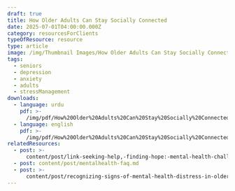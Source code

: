 ```yaml
---
draft: true
title: How Older Adults Can Stay Socially Connected
date: 2025-07-01T04:00:00.000Z
category: resourcesForClients
typeOfResource: resource
type: article
image: /img/Thumbnail Images/How Older Adults Can Stay Socially Connected.png
tags:
  - seniors
  - depression
  - anxiety
  - adults
  - stressManagement
downloads:
  - language: urdu
    pdf: >-
      /img/pdf/How%20Older%20Adults%20Can%20Stay%20Socially%20Connected%20-%20Urdu.pdf
  - language: english
    pdf: >-
      /img/pdf/How%20Older%20Adults%20Can%20Stay%20Socially%20Connected%20-%20English.pdf
relatedResources:
  - post: >-
      content/post/link-seeking-help,-finding-hope:-mental-health-challenges-and-solutions-for-asian-americans-in-new-york-city.md
  - post: content/post/mentalhealth-faq.md
  - post: >-
      content/post/recognizing-signs-of-mental-health-distress-in-older-adults.md
---
```


